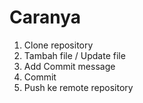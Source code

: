 # Caranya
1. Clone repository
2. Tambah file / Update file
3. Add Commit message
4. Commit
5. Push ke remote repository